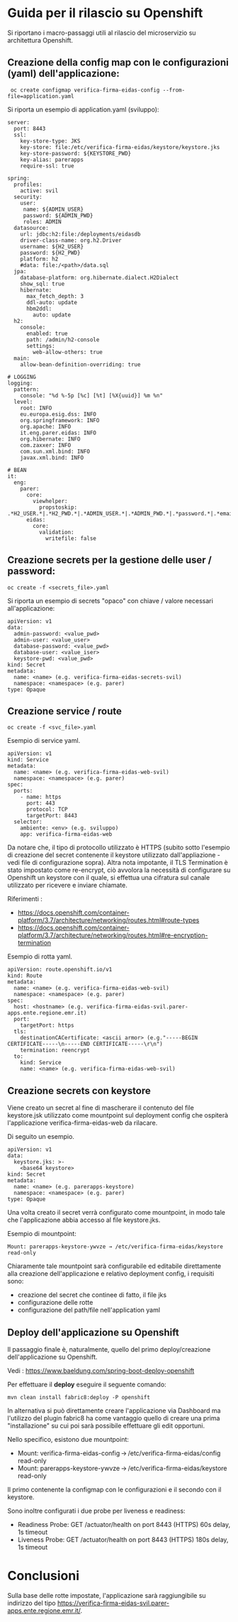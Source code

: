 # Guida per il rilascio su Openshift

Si riportano i macro-passaggi utili al rilascio del microservizio su architettura Openshift.

## Creazione della config map con le configurazioni (yaml) dell'applicazione: 

```
 oc create configmap verifica-firma-eidas-config --from-file=application.yaml
 ```
 
Si riporta un esempio di application.yaml (sviluppo): 
```
server:
  port: 8443
  ssl:
    key-store-type: JKS
    key-store: file:/etc/verifica-firma-eidas/keystore/keystore.jks
    key-store-password: ${KEYSTORE_PWD}
    key-alias: parerapps
    require-ssl: true

spring:
  profiles:
    active: svil
  security: 
    user:
     name: ${ADMIN_USER}
     password: ${ADMIN_PWD}
     roles: ADMIN
  datasource:
    url: jdbc:h2:file:/deployments/eidasdb
    driver-class-name: org.h2.Driver
    username: ${H2_USER}
    password: ${H2_PWD}
    platform: h2
    #data: file:/<path>/data.sql
  jpa:
    database-platform: org.hibernate.dialect.H2Dialect
    show_sql: true
    hibernate:
      max_fetch_depth: 3
      ddl-auto: update
      hbm2ddl:
        auto: update
  h2:
    console:
      enabled: true
      path: /admin/h2-console
      settings:
        web-allow-others: true
  main:
    allow-bean-definition-overriding: true

# LOGGING
logging: 
  pattern:
    console: "%d %-5p [%c] [%t] [%X{uuid}] %m %n"
  level:
    root: INFO
    eu.europa.esig.dss: INFO
    org.springframework: INFO
    org.apache: INFO
    it.eng.parer.eidas: INFO
    org.hibernate: INFO
    com.zaxxer: INFO
    com.sun.xml.bind: INFO
    javax.xml.bind: INFO

# BEAN
it:
  eng:
    parer:
      core:
        viewhelper:
          propstoskip: .*H2_USER.*|.*H2_PWD.*|.*ADMIN_USER.*|.*ADMIN_PWD.*|.*password.*|.*email.*
      eidas:
        core:
          validation:
            writefile: false
```

## Creazione secrets per la gestione delle user / password: 

```
oc create -f <secrets_file>.yaml
```
Si riporta un esempio di secrets "opaco" con chiave / valore necessari all'applicazione: 

```
apiVersion: v1
data:
  admin-password: <value_pwd>
  admin-user: <value_user>
  database-password: <value_pwd>
  database-user: <value_iser>
  keystore-pwd: <value_pwd>
kind: Secret
metadata:
  name: <name> (e.g. verifica-firma-eidas-secrets-svil)
  namespace: <namespace> (e.g. parer)
type: Opaque

```

## Creazione service / route

```
oc create -f <svc_file>.yaml
```

Esempio di service yaml.

```
apiVersion: v1
kind: Service
metadata:
  name: <name> (e.g. verifica-firma-eidas-web-svil)
  namespace: <namespace> (e.g. parer)
spec:
  ports:
    - name: https
      port: 443
      protocol: TCP
      targetPort: 8443
  selector:
    ambiente: <env> (e.g. sviluppo)
    app: verifica-firma-eidas-web
```


Da notare che, il tipo di protocollo utilizzato è HTTPS (subito sotto l'esempio di creazione del secret contenente il keystore utilizzato dall'appliazione - vedi file di configurazione sopra). 
Altra nota impotante, il TLS Termination è stato impostato come re-encrypt, ciò avvolora la necessità di configurare su Openshift un keystore con il quale, 
si effettua una cifratura sul canale utilizzato per ricevere e inviare chiamate.

Riferimenti : 
* https://docs.openshift.com/container-platform/3.7/architecture/networking/routes.html#route-types
* https://docs.openshift.com/container-platform/3.7/architecture/networking/routes.html#re-encryption-termination

Esempio di rotta yaml.

```
apiVersion: route.openshift.io/v1
kind: Route
metadata:
  name: <name> (e.g. verifica-firma-eidas-web-svil)
  namespace: <namespace> (e.g. parer)
spec:
  host: <hostname> (e.g. verifica-firma-eidas-svil.parer-apps.ente.regione.emr.it)
  port:
    targetPort: https
  tls:
    destinationCACertificate: <ascii armor> (e.g."-----BEGIN CERTIFICATE-----\n-----END CERTIFICATE-----\r\n")
    termination: reencrypt
  to:
    kind: Service
    name: <name> (e.g. verifica-firma-eidas-web-svil)
```
## Creazione secrets con keystore

Viene creato un secret al fine di mascherare il contenuto del file keystore.jsk utilizzato come mountpoint sul deployment config che ospiterà l'applicazione verifica-firma-eidas-web da rilacare.

Di seguito un esempio.

```
apiVersion: v1
data:
  keystore.jks: >-
    <base64 keystore>
kind: Secret
metadata:
  name: <name> (e.g. parerapps-keystore)
  namespace: <namespace> (e.g. parer)
type: Opaque
```

Una volta creato il secret verrà configurato come mountpoint, in modo tale che l'applicazione abbia accesso al file keystore.jks.

Esempio di mountpoint:

```
Mount: parerapps-keystore-ywvze → /etc/verifica-firma-eidas/keystore read-only 
```
Chiaramente tale mountpoint sarà configurabile ed editabile direttamente alla creazione dell'applicazione e relativo deployment config, i requisiti sono: 
* creazione del secret che continee di fatto, il file jks
* configurazione delle rotte 
* configurazione del path/file nell'application yaml 

## Deploy dell'applicazione su Openshift

Il passaggio finale è, naturalmente, quello del primo deploy/creazione dell'applicazione su Openshift.


Vedi : <https://www.baeldung.com/spring-boot-deploy-openshift>

Per effettuare il <b>deploy</b> eseguire il seguente comando: 

```
mvn clean install fabric8:deploy -P openshift
```

In alternativa si può direttamente creare l'applicazione via Dashboard ma l'utilizzo del plugin fabric8 ha come vantaggio quello di creare una prima "installazione" su cui poi sarà possibile effettuare 
gli edit opportuni.

Nello specifico, esistono due mountpoint:

* Mount: verifica-firma-eidas-config → /etc/verifica-firma-eidas/config read-only 
* Mount: parerapps-keystore-ywvze → /etc/verifica-firma-eidas/keystore read-only

Il primo contenente la configmap con le configurazioni e il secondo con il keystore.

Sono inoltre configurati i due probe per liveness e readiness:

* Readiness Probe: GET /actuator/health on port 8443 (HTTPS) 60s delay, 1s timeout
* Liveness Probe: GET /actuator/health on port 8443 (HTTPS) 180s delay, 1s timeout
 
# Conclusioni

Sulla base delle rotte impostate, l'applicazione sarà raggiungibile su indirizzo del tipo https://verifica-firma-eidas-svil.parer-apps.ente.regione.emr.it/.

